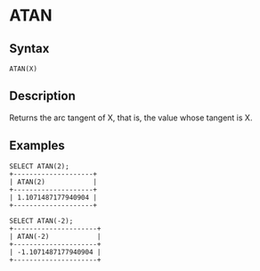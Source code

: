 
# ATAN

## Syntax


```
ATAN(X)
```


## Description


Returns the arc tangent of X, that is, the value whose tangent is X.


## Examples


```
SELECT ATAN(2);
+--------------------+
| ATAN(2)            |
+--------------------+
| 1.1071487177940904 |
+--------------------+

SELECT ATAN(-2);
+---------------------+
| ATAN(-2)            |
+---------------------+
| -1.1071487177940904 |
+---------------------+
```
